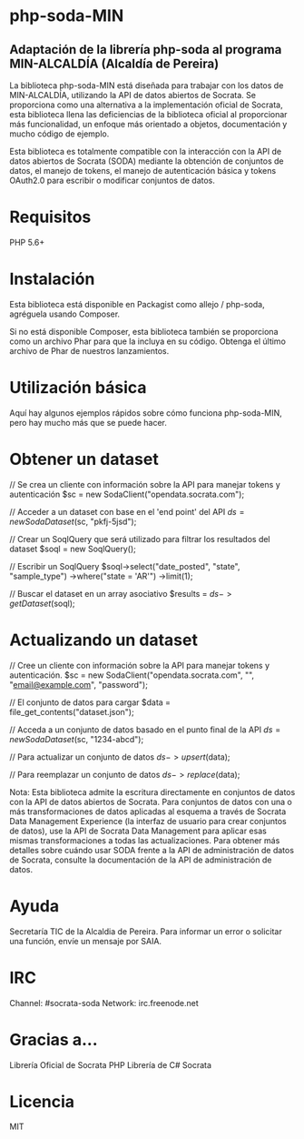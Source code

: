 # php-soda-MIN
## Adaptación de la librería php-soda al programa MIN-ALCALDÍA (Alcaldía de Pereira)
La biblioteca php-soda-MIN está diseñada para trabajar con los datos de MIN-ALCALDÍA, utilizando la API de datos abiertos de Socrata. Se proporciona como una alternativa a la implementación oficial de Socrata, esta biblioteca llena las deficiencias de la biblioteca oficial al proporcionar más funcionalidad, un enfoque más orientado a objetos, documentación y mucho código de ejemplo.

Esta biblioteca es totalmente compatible con la interacción con la API de datos abiertos de Socrata (SODA) mediante la obtención de conjuntos de datos, el manejo de tokens, el manejo de autenticación básica y tokens OAuth2.0 para escribir o modificar conjuntos de datos.

# Requisitos
PHP 5.6+

# Instalación
Esta biblioteca está disponible en Packagist como allejo / php-soda, agréguela usando Composer.

Si no está disponible Composer, esta biblioteca también se proporciona como un archivo Phar para que la incluya en su código. Obtenga el último archivo de Phar de nuestros lanzamientos.

# Utilización básica
Aquí hay algunos ejemplos rápidos sobre cómo funciona php-soda-MIN, pero hay mucho más que se puede hacer.

# Obtener un dataset

// Se crea un cliente con información sobre la API para manejar tokens y autenticación
$sc = new SodaClient("opendata.socrata.com");

// Acceder a un dataset con base en el 'end point' del API
$ds = new SodaDataset($sc, "pkfj-5jsd");

// Crear un SoqlQuery que será utilizado para filtrar los resultados del dataset
$soql = new SoqlQuery();

// Escribir un SoqlQuery
$soql->select("date_posted", "state", "sample_type")
     ->where("state = 'AR'")
     ->limit(1);

// Buscar el dataset en un array asociativo
$results = $ds->getDataset($soql);

# Actualizando un dataset

// Cree un cliente con información sobre la API para manejar tokens y autenticación.
$sc = new SodaClient("opendata.socrata.com", "<token here>", "email@example.com", "password");

// El conjunto de datos para cargar
$data = file_get_contents("dataset.json");

// Acceda a un conjunto de datos basado en el punto final de la API
$ds = new SodaDataset($sc, "1234-abcd");

// Para actualizar un conjunto de datos
$ds->upsert($data);

// 
Para reemplazar un conjunto de datos
$ds->replace($data);

Nota: Esta biblioteca admite la escritura directamente en conjuntos de datos con la API de datos abiertos de Socrata. Para conjuntos de datos con una o más transformaciones de datos aplicadas al esquema a través de Socrata Data Management Experience (la interfaz de usuario para crear conjuntos de datos), use la API de Socrata Data Management para aplicar esas mismas transformaciones a todas las actualizaciones. Para obtener más detalles sobre cuándo usar SODA frente a la API de administración de datos de Socrata, consulte la documentación de la API de administración de datos.

# Ayuda
Secretaría TIC de la Alcaldia de Pereira. Para informar un error o solicitar una función, envíe un mensaje por SAIA.

# IRC
Channel: #socrata-soda
Network: irc.freenode.net

# Gracias a...
Librería Oficial de Socrata PHP
Librería de C# Socrata

# Licencia
MIT
